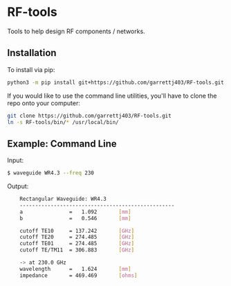 RF-tools
========

Tools to help design RF components / networks.

Installation
------------

To install via pip:

```bash
python3 -m pip install git+https://github.com/garrettj403/RF-tools.git
```

If you would like to use the command line utilities, you'll have to clone the repo onto your computer:

```bash
git clone https://github.com/garrettj403/RF-tools.git
ln -s RF-tools/bin/* /usr/local/bin/
```

Example: Command Line
---------------------

Input:
```bash
$ waveguide WR4.3 --freq 230
```
Output:
```bash
    Rectangular Waveguide: WR4.3
    --------------------------------------------------
    a               =   1.092       [mm]
    b               =   0.546       [mm]

    cutoff TE10     = 137.242       [GHz]
    cutoff TE20     = 274.485       [GHz]
    cutoff TE01     = 274.485       [GHz]
    cutoff TE/TM11  = 306.883       [GHz]

    -> at 230.0 GHz
    wavelength      =   1.624       [mm]
    impedance       = 469.469       [ohms]
```

